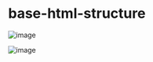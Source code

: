 # base-html-structure

![image](https://user-images.githubusercontent.com/30474697/165201117-69b05938-350a-47fb-9671-80ee7897b6fa.png)

![image](https://user-images.githubusercontent.com/30474697/165201217-b3944d0d-e90c-415b-a86f-99c9ed7e3a95.png)
